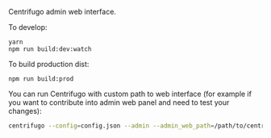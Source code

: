 Centrifugo admin web interface.

To develop:

```
yarn
npm run build:dev:watch
```

To build production dist:

```
npm run build:prod
```

You can run Centrifugo with custom path to web interface (for example if you want to contribute into admin web panel and need to test your changes):

```bash
centrifugo --config=config.json --admin --admin_web_path=/path/to/centrifugal/web/dist/
```
